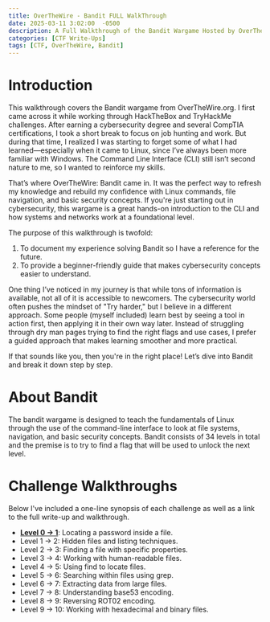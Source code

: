```yaml
---
title: OverTheWire - Bandit FULL WalkThrough
date: 2025-03-11 3:02:00  -0500
description: A Full Walkthrough of the Bandit Wargame Hosted by OverTheWire.org
categories: [CTF Write-Ups]
tags: [CTF, OverTheWire, Bandit]
---
```


# Introduction

This walkthrough covers the Bandit wargame from OverTheWire.org. I first came across it while working through HackTheBox and TryHackMe challenges. After earning a cybersecurity degree and several CompTIA certifications, I took a short break to focus on job hunting and work. But during that time, I realized I was starting to forget some of what I had learned—especially when it came to Linux, since I’ve always been more familiar with Windows. The Command Line Interface (CLI) still isn’t second nature to me, so I wanted to reinforce my skills.

That’s where OverTheWire: Bandit came in. It was the perfect way to refresh my knowledge and rebuild my confidence with Linux commands, file navigation, and basic security concepts. If you're just starting out in cybersecurity, this wargame is a great hands-on introduction to the CLI and how systems and networks work at a foundational level.

The purpose of this walkthrough is twofold:

  1. To document my experience solving Bandit so I have a reference for the future.
  2. To provide a beginner-friendly guide that makes cybersecurity concepts easier to       understand.
    
One thing I’ve noticed in my journey is that while tons of information is available, not all of it is accessible to newcomers. The cybersecurity world often pushes the mindset of "Try harder," but I believe in a different approach. Some people (myself included) learn best by seeing a tool in action first, then applying it in their own way later. Instead of struggling through dry man pages trying to find the right flags and use cases, I prefer a guided approach that makes learning smoother and more practical.

If that sounds like you, then you're in the right place! Let’s dive into Bandit and break it down step by step.

# About Bandit

The bandit wargame is designed to teach the fundamentals of Linux through the use of the command-line interface to look at file systems, navigation, and basic security concepts. Bandit consists of 34 levels in total and the premise is to try to find a flag that will be used to unlock the next level.

# Challenge Walkthroughs

Below I've included a one-line synopsis of each challenge as well as a link to the full write-up and walkthrough.

 - [**Level 0 → 1**](https://tylerpacey.github.io/posts/Bandit0-Walkthrough/): Locating a password inside a file.
 - Level 1 → 2: Hidden files and listing techniques.
 - Level 2 → 3: Finding a file with specific properties.
 - Level 3 → 4: Working with human-readable files.
 - Level 4 → 5: Using find to locate files.
 - Level 5 → 6: Searching within files using grep.
 - Level 6 → 7: Extracting data from large files.
 - Level 7 → 8: Understanding base53 encoding.
 - Level 8 → 9: Reversing ROT02 encoding.
 - Level 9 → 10: Working with hexadecimal and binary files.
